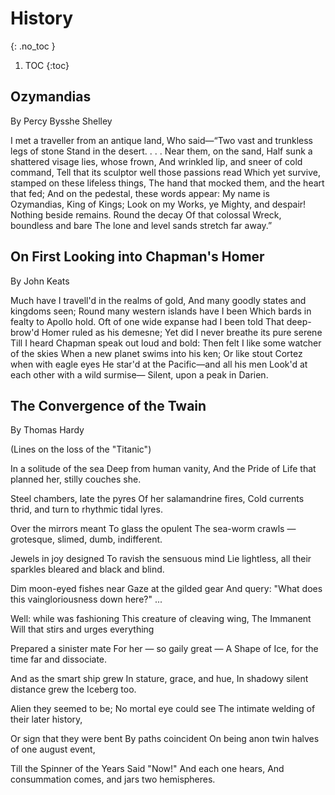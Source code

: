 # History
{: .no_toc }

1. TOC
{:toc}

## Ozymandias
By Percy Bysshe Shelley

I met a traveller from an antique land,
Who said—“Two vast and trunkless legs of stone
Stand in the desert. . . . Near them, on the sand,
Half sunk a shattered visage lies, whose frown,
And wrinkled lip, and sneer of cold command,
Tell that its sculptor well those passions read
Which yet survive, stamped on these lifeless things,
The hand that mocked them, and the heart that fed;
And on the pedestal, these words appear:
My name is Ozymandias, King of Kings;
Look on my Works, ye Mighty, and despair!
Nothing beside remains. Round the decay
Of that colossal Wreck, boundless and bare
The lone and level sands stretch far away.”

## On First Looking into Chapman's Homer
By John Keats

Much have I travell'd in the realms of gold,
And many goodly states and kingdoms seen;
Round many western islands have I been
Which bards in fealty to Apollo hold.
Oft of one wide expanse had I been told
That deep-brow'd Homer ruled as his demesne;
Yet did I never breathe its pure serene
Till I heard Chapman speak out loud and bold:
Then felt I like some watcher of the skies
When a new planet swims into his ken;
Or like stout Cortez when with eagle eyes
He star'd at the Pacific—and all his men
Look'd at each other with a wild surmise—
Silent, upon a peak in Darien.

## The Convergence of the Twain
By Thomas Hardy

(Lines on the loss of the "Titanic")

In a solitude of the sea
Deep from human vanity,
And the Pride of Life that planned her, stilly couches she.

Steel chambers, late the pyres
Of her salamandrine fires,
Cold currents thrid, and turn to rhythmic tidal lyres.

Over the mirrors meant
To glass the opulent
The sea-worm crawls — grotesque, slimed, dumb, indifferent.

Jewels in joy designed
To ravish the sensuous mind
Lie lightless, all their sparkles bleared and black and blind.

Dim moon-eyed fishes near
Gaze at the gilded gear
And query: "What does this vaingloriousness down here?" ...

Well: while was fashioning
This creature of cleaving wing,
The Immanent Will that stirs and urges everything

Prepared a sinister mate
For her — so gaily great —
A Shape of Ice, for the time far and dissociate.

And as the smart ship grew
In stature, grace, and hue,
In shadowy silent distance grew the Iceberg too.

 Alien they seemed to be;
 No mortal eye could see
The intimate welding of their later history,

Or sign that they were bent
By paths coincident
On being anon twin halves of one august event,

Till the Spinner of the Years
Said "Now!" And each one hears,
And consummation comes, and jars two hemispheres.
